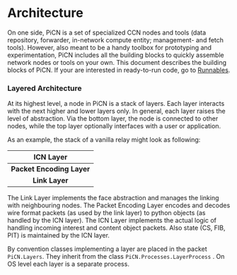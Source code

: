 # Architecture

On one side, PiCN is a set of specialized CCN nodes and tools (data repository, forwarder, in-network compute entity; management- and fetch tools).
However, also meant to be a handy toolbox for prototyping and experimentation, PiCN includes all the building blocks to quickly assemble network nodes or tools on your own.
This document describes the building blocks of PiCN.
If your are interested in ready-to-run code, go to [Runnables](toolbox.md).

### Layered Architecture

At its highest level, a node in PiCN is a stack of layers.
Each layer interacts with the next higher and lower layers only.
In general, each layer raises the level of abstraction.
Via the bottom layer, the node is connected to other nodes, while the top layer optionally interfaces with a user or application.

As an example, the stack of a vanilla relay might look as following:

|         ICN Layer         |
|:-------------------------:|
| **Packet Encoding Layer** |
| **Link Layer**            |


The Link Layer implements the face abstraction and manages the linking with neighbouring nodes. 
The Packet Encoding Layer encodes and decodes wire format packets (as used by the link layer) to python objects (as handled by the ICN layer).
The ICN Layer implements the actual logic of handling incoming interest and content object packets. Also state (CS, FIB, PIT) is maintained by the ICN layer.

By convention classes implementing a layer are placed in the packet `PiCN.Layers`.
They inherit from the class `PiCN.Processes.LayerProcess` .
On OS level each layer is a separate process.